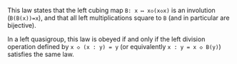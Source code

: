 This law states that the left cubing map `B: x ↦ x◇(x◇x)` is an involution (`B(B(x))=x`), and that all left multiplications square to `B` (and in particular are bijective).

In a left quasigroup, this law is obeyed if and only if the left division operation defined by `x ◇ (x : y) = y` (or equivalently `x : y = x ◇ B(y)`) satisfies the same law.
